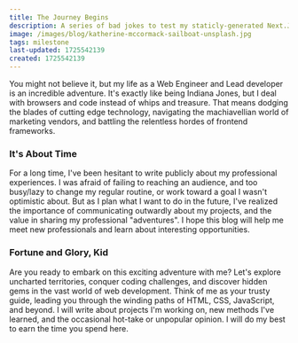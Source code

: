 ```yaml
---
title: The Journey Begins
description: A series of bad jokes to test my staticly-generated Next.JS blog application
image: /images/blog/katherine-mccormack-sailboat-unsplash.jpg
tags: milestone
last-updated: 1725542139
created: 1725542139
---
```


You might not believe it, but my life as a Web Engineer and Lead developer is an incredible adventure. It's exactly like being Indiana Jones, but I deal with browsers and code instead of whips and treasure. That means dodging the blades of cutting edge technology, navigating the machiavellian world of marketing vendors, and battling the relentless hordes of frontend frameworks.

### It's About Time

For a long time, I've been hesitant to write publicly about my professional experiences. I was afraid of failing to reaching an audience, and too busy/lazy to change my regular routine, or work toward a goal I wasn't optimistic about. But as I plan what I want to do in the future, I've realized the importance of communicating outwardly about my projects, and the value in sharing my professional "adventures". I hope this blog will help me meet new professionals and learn about interesting opportunities.

### Fortune and Glory, Kid

Are you ready to embark on this exciting adventure with me? Let's explore uncharted territories, conquer coding challenges, and discover hidden gems in the vast world of web development. Think of me as your trusty guide, leading you through the winding paths of HTML, CSS, JavaScript, and beyond. I will write about projects I'm working on, new methods I've learned, and the occasional hot-take or unpopular opinion. I will do my best to earn the time you spend here.

